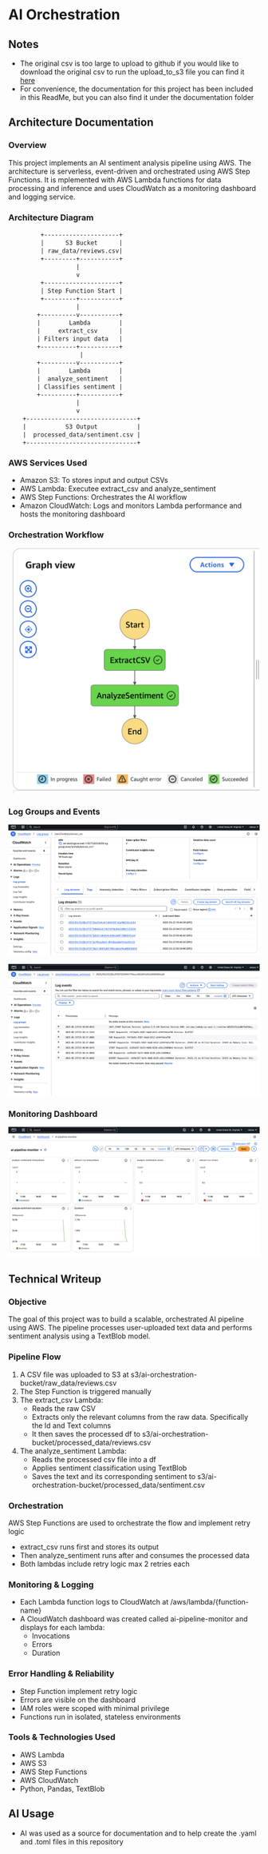 # AI Orchestration

## Notes

- The original csv is too large to upload to github if you would like to download the original csv to run the upload_to_s3 file you can find it [here](https://www.kaggle.com/datasets/snap/amazon-fine-food-reviews?resource=download)
- For convenience, the documentation for this project has been included in this ReadMe, but you can also find it under the documentation folder

## Architecture Documentation

### Overview

This project implements an AI sentiment analysis pipeline using AWS. The architecture is serverless, event-driven and orchestrated using AWS Step Functions. It is mplemented with AWS Lambda functions for data processing and inference and uses CloudWatch as a monitoring dashboard and logging service.

### Architecture Diagram

```
         +---------------------+
         |      S3 Bucket      |
         | raw_data/reviews.csv|
         +---------+-----------+
                   |
                   v
         +---------------------+
         | Step Function Start |
         +---------+-----------+
                   |
        +----------v-----------+
        |        Lambda        |
        |     extract_csv      |
        | Filters input data   |
        +----------+-----------+
                    |
        +----------v-----------+
        |        Lambda        |
        |  analyze_sentiment   |
        | Classifies sentiment |
        +----------+-----------+
                   |
                   v
    +-------------------------------+
    |           S3 Output           |
    |  processed_data/sentiment.csv |
    +-------------------------------+
```

### AWS Services Used
- Amazon S3: To stores input and output CSVs
- AWS Lambda: Executee extract_csv and analyze_sentiment
- AWS Step Functions: Orchestrates the AI workflow
- Amazon CloudWatch: Logs and monitors Lambda performance and hosts the monitoring dashboard

### Orchestration Workflow

![StateMachine](./data/img/statemachine_flow.png)

### Log Groups and Events

![LogGroup](./data/img/log_group.png)

![LogEvent](./data/img/log_events.png)

### Monitoring Dashboard

![MonitoringDash](./data/img/monitoring_dash.png)

## Technical Writeup

### Objective

The goal of this project was to build a scalable, orchestrated AI pipeline using AWS. The pipeline processes user-uploaded text data and performs sentiment analysis using a TextBlob model.

### Pipeline Flow

1. A CSV file was uploaded to S3 at s3/ai-orchestration-bucket/raw_data/reviews.csv
2. The Step Function is triggered manually
3. The extract_csv Lambda:
   - Reads the raw CSV
   - Extracts only the relevant columns from the raw data. Specifically the Id and Text columns
   - It then saves the processed df to s3/ai-orchestration-bucket/processed_data/reviews.csv
4. The analyze_sentiment Lambda:
   - Reads the processed csv file into a df
   - Applies sentiment classification using TextBlob
   - Saves the text and its corresponding sentiment to s3/ai-orchestration-bucket/processed_data/sentiment.csv

### Orchestration

AWS Step Functions are used to orchestrate the flow and implement retry logic
- extract_csv runs first and stores its output
- Then analyze_sentiment runs after and consumes the processed data
- Both lambdas include retry logic max 2 retries each

### Monitoring & Logging

- Each Lambda function logs to CloudWatch at /aws/lambda/{function-name}
- A CloudWatch dashboard was created called ai-pipeline-monitor and displays for each lambda:
  - Invocations
  - Errors
  - Duration

### Error Handling & Reliability

- Step Function implement retry logic
- Errors are visible on the dashboard
- IAM roles were scoped with minimal privilege
- Functions run in isolated, stateless environments

### Tools & Technologies Used

- AWS Lambda
- AWS S3
- AWS Step Functions
- AWS CloudWatch
- Python, Pandas, TextBlob

## AI Usage

- AI was used as a source for documentation and to help create the .yaml and .toml files in this repository
